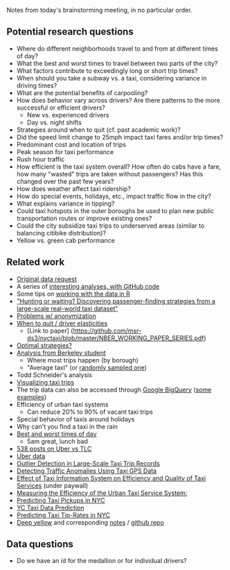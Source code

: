 Notes from today's brainstorming meeting, in no particular order.

## Potential research questions
  * Where do different neighborhoods travel to and from at different times of day?
  * What the best and worst times to travel between two parts of the city?
  * What factors contribute to exceedingly long or short trip times?
  * When should you take a subway vs. a taxi, considering variance in driving times?
  * What are the potential benefits of carpooling?
  * How does behavior vary across drivers? Are there patterns to the more successful or efficient drivers?
    * New vs. experienced drivers
    * Day vs. night shifts
  * Strategies around when to quit (cf. past academic work)?
  * Did the speed limit change to 25mph impact taxi fares and/or trip times?
  * Predominant cost and location of trips
  * Peak season for taxi performance
  * Rush hour traffic
  * How efficient is the taxi system overall? How often do cabs have a fare, how many "wasted" trips are taken without passengers? Has this changed over the past few years?
  * How does weather affect taxi ridership?
  * How do special events, holidays, etc., impact traffic flow in the city?
  * What explains variance in tipping?
  * Could taxi hotspots in the outer boroughs be used to plan new public transportation routes or improve existing ones?
  * Could the city subsidize taxi trips to underserved areas (similar to balancing citibike distribution)?
  * Yellow vs. green cab performance


## Related work
  * [Original data request](http://chriswhong.com/open-data/foil_nyc_taxi/)
  * A series of [interesting analyses, with GitHub code](http://toddwschneider.com/posts/analyzing-1-1-billion-nyc-taxi-and-uber-trips-with-a-vengeance/) 
  * Some tips on [working with the data in R](http://hafen.github.io/taxi)
  * ["Hunting or waiting? Discovering passenger-finding strategies from a large-scale real-world taxi dataset"](https://www.researchgate.net/publication/224237229_Hunting_or_waiting_Discovering_passenger-finding_strategies_from_a_large-scale_real-world_taxi_dataset)
  * [Problems w/ anonymization](https://tech.vijayp.ca/of-taxis-and-rainbows-f6bc289679a1)
  * [When to quit / driver elasticities](http://www.decisionsciencenews.com/2014/11/19/nyc-cab-drivers-quit-early-rains/)
  	* [Link to paper] (https://github.com/msr-ds3/nyctaxi/blob/master/NBER_WORKING_PAPER_SERIES.pdf)  
  * [Optimal strategies?](https://github.com/samuelklee/taxi-strategy)
  * [Analysis from Berkeley student](https://www.ocf.berkeley.edu/~dlevitt/2015/12/13/final-project-nyc-taxi-and-uber-data/)
    * Where most trips happen (by borough)
	* "Average taxi" (or [randomly sampled one](http://nyctaxi.herokuapp.com))
  * Todd Schneider's analysis
  * [Visualizing taxi trips](http://minimaxir.com/2015/11/nyc-ggplot2-howto/)
  * The trip data can also be accessed through [Google BigQuery](https://cloud.google.com/bigquery/public-data/nyc-tlc-trips) ([some](https://www.reddit.com/r/bigquery/comments/28ialf/173_million_2013_nyc_taxi_rides_shared_on_bigquery/) [examples](https://github.com/hack-c/taxidata/blob/master/taxidata.sql))
  * Efficiency of urban taxi systems
    * Can reduce 20% to 90% of vacant taxi trips
  * Special behavior of taxis around holidays
  * Why can't you find a taxi in the rain
  * [Best and worst times of day](http://iquantny.tumblr.com/post/93845043909/quantifying-the-best-and-worst-times-of-day-to-hit)
    * 5am great, lunch bad
  * [538 posts on Uber vs TLC](http://fivethirtyeight.com/tag/uber/)
  * [Uber data](https://github.com/fivethirtyeight/uber-tlc-foil-response)
  * [Outlier Detection in Large-Scale Taxi Trip Records](https://www.cs.uic.edu/~urbcomp2012/papers/UrbComp2012_Paper18_J.T.Zhang.pdf)
  * [Detecting Traffic Anomalies Using Taxi GPS Data](http://www.hindawi.com/journals/mpe/2015/809582/)
  * [Effect of Taxi Information System on Efficiency and Quality of Taxi Services](http://trrjournalonline.trb.org/doi/abs/10.3141/1903-11?journalCode=trr) (under paywall)
  * [Measuring the Efficiency  of the Urban Taxi Service System:](http://www2.cs.uic.edu/~urbcomp2013/urbcomp2014/papers/Zhang_Efficiency_taxi.pdf)
  * [Predicting Taxi Pickups in NYC](http://www.vivekchoksi.com/papers/taxi_pickups.pdf)
  * [YC Taxi Data Prediction](http://sdaulton.github.io/TaxiPrediction/)
  * [Predicting Taxi Tip-Rates in NYC](http://cseweb.ucsd.edu/~jmcauley/cse190/reports/sp15/050.pdf)
  * [Deep yellow](http://deep-yellow.herokuapp.com) and corresponding [notes](http://nyctaxistrategy.blogspot.com) / [github repo](https://github.com/samuelklee/taxi-strategy)

## Data questions
  * Do we have an id for the medallion or for individual drivers?
